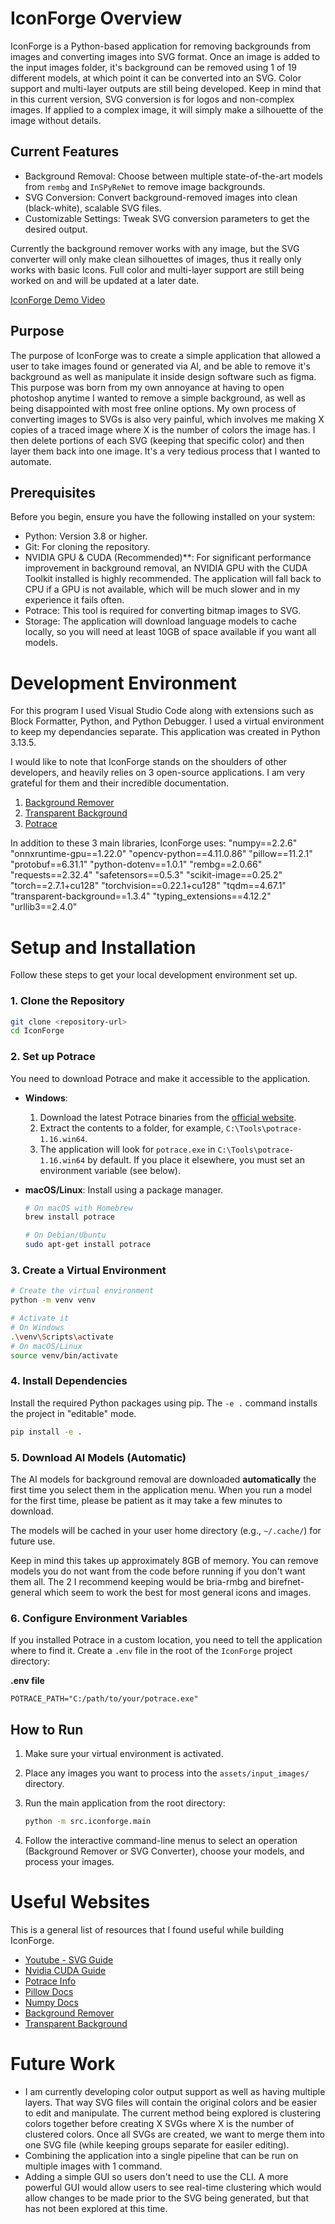 # IconForge Overview

IconForge is a Python-based application for removing backgrounds from images and converting images into SVG format. Once an image is added to the input images folder, it's background can be removed using 1 of 19 different models, at which point it can be converted into an SVG. Color support and multi-layer outputs are still being developed. Keep in mind that in this current version, SVG conversion is for logos and non-complex images. If applied to a complex image, it will simply make a silhouette of the image without details.

## Current Features

- Background Removal: Choose between multiple state-of-the-art models from `rembg` and `InSPyReNet` to remove image backgrounds.
- SVG Conversion: Convert background-removed images into clean (black-white), scalable SVG files.
- Customizable Settings: Tweak SVG conversion parameters to get the desired output.

Currently the background remover works with any image, but the SVG converter will only make clean silhouettes of images, thus it really only works with basic Icons. Full color and multi-layer support are still being worked on and will be updated at a later date.

[IconForge Demo Video](https://www.youtube.com/watch?v=kLyfFY8sXuQ)

## Purpose

The purpose of IconForge was to create a simple application that allowed a user to take images found or generated via AI, and be able to remove it's background as well as manipulate it inside design software such as figma. This purpose was born from my own annoyance at having to open photoshop anytime I wanted to remove a simple background, as well as being disappointed with most free online options. My own process of converting images to SVGs is also very painful, which involves me making X copies of a traced image where X is the number of colors the image has. I then delete portions of each SVG (keeping that specific color) and then layer them back into one image. It's a very tedious process that I wanted to automate.

## Prerequisites

Before you begin, ensure you have the following installed on your system:

- Python: Version 3.8 or higher.
- Git: For cloning the repository.
- NVIDIA GPU & CUDA (Recommended)\*\*: For significant performance improvement in background removal, an NVIDIA GPU with the CUDA Toolkit installed is highly recommended. The application will fall back to CPU if a GPU is not available, which will be much slower and in my experience it fails often.
- Potrace: This tool is required for converting bitmap images to SVG.
- Storage: The application will download language models to cache locally, so you will need at least 10GB of space available if you want all models.

# Development Environment

For this program I used Visual Studio Code along with extensions such as Block Formatter, Python, and Python Debugger. I used a virtual environment to keep my dependancies separate. This application was created in Python 3.13.5.

I would like to note that IconForge stands on the shoulders of other developers, and heavily relies on 3 open-source applications. I am very grateful for them and their incredible documentation.

1. [Background Remover](https://github.com/nadermx/backgroundremover)
2. [Transparent Background](https://github.com/plemeri/transparent-background)
3. [Potrace](https://potrace.sourceforge.net/)

In addition to these 3 main libraries, IconForge uses:
"numpy==2.2.6"
"onnxruntime-gpu==1.22.0"
"opencv-python==4.11.0.86"
"pillow==11.2.1"
"protobuf==6.31.1"
"python-dotenv==1.0.1"
"rembg==2.0.66"
"requests==2.32.4"
"safetensors==0.5.3"
"scikit-image==0.25.2"
"torch==2.7.1+cu128"
"torchvision==0.22.1+cu128"
"tqdm==4.67.1"
"transparent-background==1.3.4"
"typing_extensions==4.12.2"
"urllib3==2.4.0"

# Setup and Installation

Follow these steps to get your local development environment set up.

### 1. Clone the Repository

```bash
git clone <repository-url>
cd IconForge
```

### 2. Set up Potrace

You need to download Potrace and make it accessible to the application.

- **Windows**:

  1.  Download the latest Potrace binaries from the [official website](http://potrace.sourceforge.net/).
  2.  Extract the contents to a folder, for example, `C:\Tools\potrace-1.16.win64`.
  3.  The application will look for `potrace.exe` in `C:\Tools\potrace-1.16.win64` by default. If you place it elsewhere, you must set an environment variable (see below).

- **macOS/Linux**: Install using a package manager.

  ```bash
  # On macOS with Homebrew
  brew install potrace

  # On Debian/Ubuntu
  sudo apt-get install potrace
  ```

### 3. Create a Virtual Environment

```bash
# Create the virtual environment
python -m venv venv

# Activate it
# On Windows
.\venv\Scripts\activate
# On macOS/Linux
source venv/bin/activate
```

### 4. Install Dependencies

Install the required Python packages using pip. The `-e .` command installs the project in "editable" mode.

```bash
pip install -e .
```

### 5. Download AI Models (Automatic)

The AI models for background removal are downloaded **automatically** the first time you select them in the application menu. When you run a model for the first time, please be patient as it may take a few minutes to download.

The models will be cached in your user home directory (e.g., `~/.cache/`) for future use.

Keep in mind this takes up approximately 8GB of memory. You can remove models you do not want from the code before running if you don't want them all. The 2 I recommend keeping would be bria-rmbg and birefnet-general which seem to work the best for most general icons and images.

### 6. Configure Environment Variables

If you installed Potrace in a custom location, you need to tell the application where to find it. Create a `.env` file in the root of the `IconForge` project directory:

**.env file**

```
POTRACE_PATH="C:/path/to/your/potrace.exe"
```

## How to Run

1.  Make sure your virtual environment is activated.
2.  Place any images you want to process into the `assets/input_images/` directory.
3.  Run the main application from the root directory:

    ```bash
    python -m src.iconforge.main
    ```

4.  Follow the interactive command-line menus to select an operation (Background Remover or SVG Converter), choose your models, and process your images.

# Useful Websites

This is a general list of resources that I found useful while building IconForge.

- [Youtube - SVG Guide](https://www.youtube.com/watch?v=hZYaSGUbMds&t=481s)
- [Nvidia CUDA Guide](https://docs.nvidia.com/cuda/cuda-installation-guide-microsoft-windows/index.html)
- [Potrace Info](https://potrace.sourceforge.net/#usage)
- [Pillow Docs](https://pillow.readthedocs.io/en/stable/)
- [Numpy Docs](https://numpy.org/doc/stable/reference/)
- [Background Remover](https://github.com/nadermx/backgroundremover)
- [Transparent Background](https://github.com/plemeri/transparent-background)

# Future Work

- I am currently developing color output support as well as having multiple layers. That way SVG files will contain the original colors and be easier to edit and manipulate. The current method being explored is clustering colors together before creating X SVGs where X is the number of clustered colors. Once all SVGs are created, we want to merge them into one SVG file (while keeping groups separate for easiler editing).
- Combining the application into a single pipeline that can be run on multiple images with 1 command.
- Adding a simple GUI so users don't need to use the CLI. A more powerful GUI would allow users to see real-time clustering which would allow changes to be made prior to the SVG being generated, but that has not been explored at this time.
